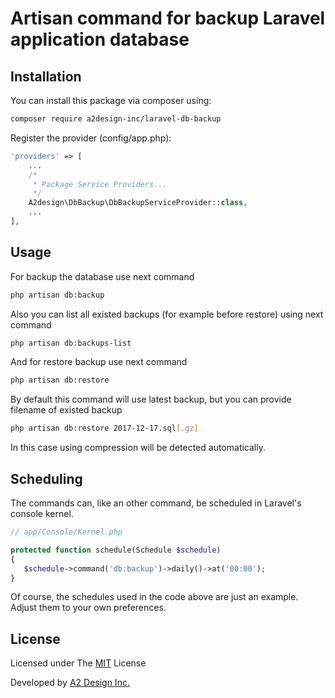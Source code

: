 # Artisan command for backup Laravel application database


## Installation

You can install this package via composer using:

``` bash
composer require a2design-inc/laravel-db-backup
```

Register the provider (config/app.php):

```PHP
'providers' => [
    ...
    /*
     * Package Service Providers...
     */
    A2design\DbBackup\DbBackupServiceProvider::class,
    ...
],
```

## Usage
For backup the database use next command
``` bash
php artisan db:backup
```

Also you can list all existed backups (for example before restore) using next command
``` bash
php artisan db:backups-list
```

And for restore backup use next command
``` bash
php artisan db:restore
```

By default this command will use latest backup, but you can provide filename of existed backup
``` bash
php artisan db:restore 2017-12-17.sql[.gz]
```

In this case using compression will be detected automatically.

## Scheduling

The commands can, like an other command, be scheduled in Laravel's console kernel.

```php
// app/Console/Kernel.php

protected function schedule(Schedule $schedule)
{
   $schedule->command('db:backup')->daily()->at('00:00');
}
```

Of course, the schedules used in the code above are just an example. Adjust them to your own preferences.

## License

Licensed under The [MIT](LICENCE.md) License

Developed by [A2 Design Inc.](http://www.a2design.biz)
